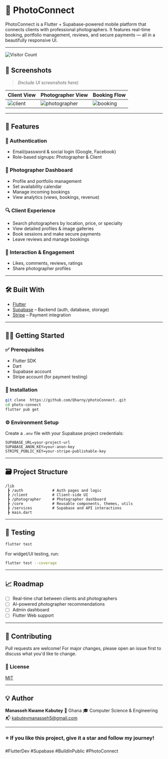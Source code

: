 # 📸 PhotoConnect

PhotoConnect is a Flutter + Supabase-powered mobile platform that connects clients with professional photographers. It features real-time booking, portfolio management, reviews, and secure payments — all in a beautifully responsive UI.

---
![Visitor Count](https://visitor-badge.laobi.icu/badge?page_id=qharny.photoConnect.)

## 🚀 Screenshots

> *(Include UI screenshots here)*

| Client View | Photographer View | Booking Flow |
|-------------|-------------------|--------------|
| ![client](screenshots/client.png) | ![photographer](screenshots/photographer.png) | ![booking](screenshots/booking.png) |

---

## 📱 Features

### 👤 Authentication
- Email/password & social login (Google, Facebook)
- Role-based signups: Photographer & Client

### 📸 Photographer Dashboard
- Profile and portfolio management
- Set availability calendar
- Manage incoming bookings
- View analytics (views, bookings, revenue)

### 🔍 Client Experience
- Search photographers by location, price, or specialty
- View detailed profiles & image galleries
- Book sessions and make secure payments
- Leave reviews and manage bookings

### 💬 Interaction & Engagement
- Likes, comments, reviews, ratings
- Share photographer profiles

---

## 🛠️ Built With

- [Flutter](https://flutter.dev/)
- [Supabase](https://supabase.io/) – Backend (auth, database, storage)
- [Stripe](https://stripe.com/) – Payment integration

[//]: # (- [GoRouter]&#40;https://pub.dev/packages/go_router&#41; – Navigation)

[//]: # (- [Riverpod]&#40;https://riverpod.dev/&#41; – State management)

---

## 🧑‍💻 Getting Started

### ✅ Prerequisites
- Flutter SDK
- Dart
- Supabase account
- Stripe account (for payment testing)

### 🔧 Installation

```bash
git clone  https://github.com/Qharny/photoConnect..git
cd photo-connect
flutter pub get
````

### ⚙️ Environment Setup

Create a `.env` file with your Supabase project credentials:

```
SUPABASE_URL=your-project-url
SUPABASE_ANON_KEY=your-anon-key
STRIPE_PUBLIC_KEY=your-stripe-publishable-key
```

---

## 🗃️ Project Structure

```
/lib
 ┣ /auth             # Auth pages and logic
 ┣ /client           # Client-side UI
 ┣ /photographer     # Photographer dashboard
 ┣ /core             # Reusable components, themes, utils
 ┣ /services         # Supabase and API interactions
 ┣ main.dart
```

---

## 🧪 Testing

```bash
flutter test
```

For widget/UI testing, run:

```bash
flutter test --coverage
```

---

## 📈 Roadmap

* [ ] Real-time chat between clients and photographers
* [ ] AI-powered photographer recommendations
* [ ] Admin dashboard
* [ ] Flutter Web support

---

## 🤝 Contributing

Pull requests are welcome! For major changes, please open an issue first to discuss what you'd like to change.

### 📄 License

[MIT](LICENSE)

---

## 💡 Author

**Manasseh Kwame Kabutey**
📍 Ghana
🎓 Computer Science & Engineering
📬 [kabuteymanasseh5@gmail.com](mailto:kabuteymanasseh5@gmail.com)

---

### ⭐ If you like this project, give it a star and follow my journey!

\#FlutterDev #Supabase #BuildInPublic #PhotoConnect

```